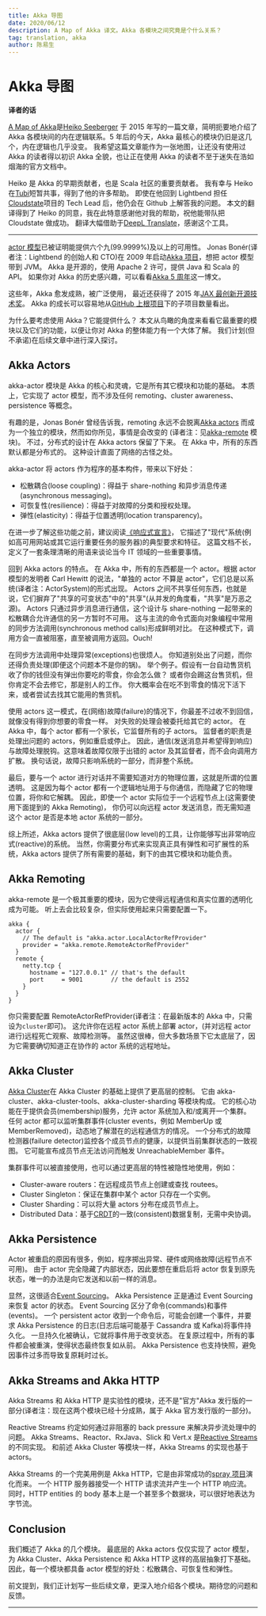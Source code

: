 ```yaml
---
title: Akka 导图
date: 2020/06/12
description: A Map of Akka 译文。Akka 各模块之间究竟是个什么关系？
tag: translation, akka
author: 陈易生
---
```


# Akka 导图

**译者的话**

[A Map of Akka](https://blog.codecentric.de/en/2015/07/a-map-of-akka/)是[Heiko Seeberger](https://github.com/hseeberger)
于 2015 年写的一篇文章，简明扼要地介绍了 Akka 各模块间的内在逻辑联系。5 年后的今天，Akka 最核心的模块仍旧是这几个，内在逻辑也几乎没变。
我希望这篇文章能作为一张地图，让还没有使用过 Akka 的读者得以初识 Akka 全貌，也让正在使用 Akka 的读者不至于迷失在浩如烟海的官方文档中。

Heiko 是 Akka 的早期贡献者，也是 Scala 社区的重要贡献者。
我有幸与 Heiko 在[Tubi](https://tubitv.com/)短暂共事，得到了他的许多帮助。
即使在他回到 Lightbend 担任[Cloudstate](https://cloudstate.io/)项目的 Tech Lead 后，他仍会在 Github 上解答我的问题。
本文的翻译得到了 Heiko 的同意，我在此特意感谢他对我的帮助，祝他能带队把 Cloudstate 做成功。
翻译大幅借助于[DeepL Translate](https://www.deepl.com/en/translator)，感谢这个工具。

---

[actor 模型](https://en.wikipedia.org/wiki/Actor_model)已被证明能提供六个九(99.9999%)及以上的可用性。
Jonas Bonér(译者注：Lightbend 的创始人和 CTO)在 2009 年启动[Akka 项目](https://akka.io/)，想把 actor 模型带到 JVM。
Akka 是开源的，使用 Apache 2 许可，提供 Java 和 Scala 的 API。
如果你对 Akka 的历史感兴趣，可以看看[Akka 5 周年](https://www.lightbend.com/akka-five-year-anniversary)这一博文。

这些年，Akka 愈发成熟，被广泛使用，
最近还获得了 2015 年[JAX 最创新开源技术奖](https://www.lightbend.com/blog/akka-wins-2015-jax-award-for-most-innovative-open-technology)。
Akka 的成长可以容易地从[GitHub 上根项目](https://github.com/akka/akka)下的子项目数量看出。

为什么要考虑使用 Akka？它能提供什么？
本文从鸟瞰的角度来看看它最重要的模块以及它们的功能，以便让你对 Akka 的整体能力有一个大体了解。
我们计划(但不承诺)在后续文章中进行深入探讨。

## Akka Actors

akka-actor 模块是 Akka 的核心和灵魂，它是所有其它模块和功能的基础。
本质上，它实现了 actor 模型，而不涉及任何 remoting、cluster awareness、persistence 等概念。

有趣的是，Jonas Bonér 曾经告诉我，remoting 永远不会脱离[Akka actors](https://blog.codecentric.de/en/2015/08/introduction-to-akka-actors/)
而成为一个独立的模块，然而如你所见，事情是会改变的
(译者注：见[akka-remote](https://github.com/akka/akka/tree/master/akka-remote/src) 模块)。
不过，分布式的设计在 Akka actors 保留了下来。
在 Akka 中，所有的东西默认都是分布式的。
这种设计直面了网络的古怪之处。

akka-actor 将 actors 作为程序的基本构件，带来以下好处：

- 松散耦合(loose coupling)：得益于 share-nothing 和异步消息传递(asynchronous messaging)。
- 可恢复性(resilience)：得益于对故障的分类和授权处理。
- 弹性(elasticity)：得益于位置透明(location transparency)。

在进一步了解这些功能之前，建议阅读[《响应式宣言》](https://www.reactivemanifesto.org/)，
它描述了"现代"系统(例如高可用网站或其它运行重要任务的服务器)的典型要求和特征。
这篇文档不长，定义了一套条理清晰的用语来谈论当今 IT 领域的一些重要事情。

回到 Akka actors 的特点。
在 Akka 中，所有的东西都是一个 actor。根据 actor 模型的发明者 Carl Hewitt 的说法，"单独的 actor 不算是 actor"，它们总是以系统(译者注：ActorSystem)的形式出现。
Actors 之间不共享任何东西，也就是说，它们摒弃了"共享的可变状态"中的"共享"(从并发的角度看，"共享"是万恶之源)。
Actors 只通过异步消息进行通信，这个设计与 share-nothing 一起带来的松散耦合允许通信的另一方暂时不可用。
这与主流的命令式面向对象编程中常用的同步方法调用(synchronous method calls)形成鲜明对比。
在这种模式下，调用方会一直被阻塞，直至被调用方返回。Ouch!

在同步方法调用中处理异常(exceptions)也很烦人。
你知道别处出了问题，而你还得负责处理(即便这个问题本不是你的锅)。
举个例子。假设有一台自动售货机收了你的钱但没有弹出你要吃的零食，你会怎么做？
或者你会踢这台售货机，但你肯定不会去修它，那是别人的工作。
你大概率会在吃不到零食的情况下活下来，或者尝试去找其它能用的售货机。

使用 actors 这一模式，在(网络)故障(failure)的情况下，你最差不过收不到回信，就像没有得到你想要的零食一样。
对失败的处理会被委托给其它的 actor。
在 Akka 中，每个 actor 都有一个家长，它监督所有的子 actors。
监督者的职责是处理出问题的 actors，例如重启或停止。
因此，通信(发送消息并希望得到响应)与故障处理脱钩。这意味着故障仅限于出错的 actor 及其监督者，而不会向调用方扩散。
换句话说，故障只影响系统的一部分，而非整个系统。

最后，要与一个 actor 进行对话并不需要知道对方的物理位置，这就是所谓的位置透明。
这是因为每个 actor 都有一个逻辑地址用于与你通信，而隐藏了它的物理位置，将你和它解耦。
因此，即使一个 actor 实际位于一个远程节点上(这需要使用下面提到的 Akka Remoting)，
你仍可以向远程 actor 发送消息，而无需知道这个 actor 是否是本地 actor 系统的一部分。

综上所述，Akka actors 提供了很底层(low level)的工具，让你能够写出非常响应式(reactive)的系统。
当然，你需要分布式来实现真正具有弹性和可扩展性的系统，Akka actors 提供了所有需要的基础，剩下的由其它模块和功能负责。

## Akka Remoting

akka-remote 是一个极其重要的模块，因为它使得远程通信和真实位置的透明化成为可能。
听上去会比较复杂，但实际使用起来只需要配置一下。

```
akka {
  actor {
    // The default is "akka.actor.LocalActorRefProvider"
    provider = "akka.remote.RemoteActorRefProvider"
  }
  remote {
    netty.tcp {
      hostname = "127.0.0.1" // that's the default
      port     = 9001        // the default is 2552
    }
  }
}
```

你只需要配置 RemoteActorRefProvider(译者注：在最新版本的 Akka 中，只需设为`cluster`即可)。
这允许你在远程 actor 系统上部署 actor，(并对远程 actor 进行)远程死亡观察、故障检测等。
虽然这很棒，但大多数场景下它太底层了，因为它需要确切知道正在协作的 actor 系统的远程地址。

## Akka Cluster

[Akka Cluster](https://blog.codecentric.de/en/2016/01/getting-started-akka-cluster/)在 Akka Cluster 的基础上提供了更高层的控制。
它由 akka-cluster、akka-cluster-tools、akka-cluster-sharding 等模块构成。
它的核心功能在于提供会员(membership)服务，允许 actor 系统加入和/或离开一个集群。
任何 actor 都可以监听集群事件(cluster events，例如 MemberUp 或 MemberRemoved)，动态地了解潜在的远程通信方的情况。
一个分布式的故障检测器(failure detector)监控各个成员节点的健康，以提供当前集群状态的一致视图。
它可能宣布成员节点无法访问而触发 UnreachableMember 事件。

集群事件可以被直接使用，也可以通过更高层的特性被隐性地使用，例如：

- Cluster-aware routers：在远程成员节点上创建或查找 routees。
- Cluster Singleton：保证在集群中某个 actor 只存在一个实例。
- Cluster Sharding：可以将大量 actors 分布在成员节点上。
- Distributed Data：基于[CRDT](https://en.wikipedia.org/wiki/Conflict-free_replicated_data_type)的一致(consistent)数据复制，无需中央协调。

## Akka Persistence

Actor 被重启的原因有很多，例如，程序掷出异常、硬件或网络故障(远程节点不可用)。
由于 actor 完全隐藏了内部状态，因此要想在重启后将 actor 恢复到原先状态，唯一的办法是向它发送和以前一样的消息。

显然，这很适合[Event Sourcing](https://www.martinfowler.com/eaaDev/EventSourcing.html)。
Akka Persistence 正是通过 Event Sourcing 来恢复 actor 的状态。
Event Sourcing 区分了命令(commands)和事件(events)。
一个 persistent actor 收到一个命令后，可能会创建一个事件，并要求 Akka Persistence 的日志(日志后端可能基于 Cassandra 或 Kafka)将事件持久化。
一旦持久化被确认，它就将事件用于改变状态。
在复原过程中，所有的事件都会被重演，使得状态最终恢复如从前。
Akka Persistence 也支持快照，避免因事件过多而导致复原耗时过长。

## Akka Streams and Akka HTTP

Akka Streams 和 Akka HTTP 是实验性的模块，还不是"官方"Akka 发行版的一部分(译者注：现在这两个模块已经十分成熟，属于 Akka 官方发行版的一部分)。

Reactive Streams 约定如何通过非阻塞的 back pressure 来解决异步流处理中的问题。
Akka Streams、Reactor、RxJava、Slick 和 Vert.x 是[Reactive Streams](http://www.reactive-streams.org/)的不同实现。
和前述 Akka Cluster 等模块一样，Akka Streams 的实现也基于 actors。

Akka Streams 的一个完美用例是 Akka HTTP，它是由非常成功的[spray 项目](http://spray.io/)演化而来。
一个 HTTP 服务器接受一个 HTTP 请求流并产生一个 HTTP 响应流。
同时，HTTP entities 的 body 基本上是一个甚至多个数据块，可以很好地表达为字节流。

## Conclusion

我们概述了 Akka 的几个模块。
最底层的 Akka actors 仅仅实现了 actor 模型，为 Akka Cluster、Akka Persistence 和 Akka HTTP 这样的高层抽象打下基础。
因此，每一个模块都具备 actor 模型的好处：松散耦合、可恢复性和弹性。

前文提到，我们正计划写一些后续文章，更深入地介绍各个模块。期待您的问题和反馈。

---
